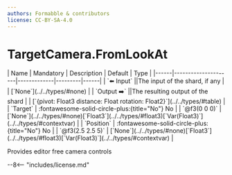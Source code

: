 ```yaml
---
authors: Formabble & contributors
license: CC-BY-SA-4.0
---
```



# TargetCamera.FromLookAt

<div class="sh-parameters" markdown="1">
| Name | Mandatory | Description | Default | Type |
|------|---------------------|-------------|---------|------|
| `⬅️ Input` ||The input of the shard, if any | | [`None`](../../types/#none) |
| `Output ➡️` ||The resulting output of the shard | | [`{pivot: Float3 distance: Float rotation: Float2}`](../../types/#table) |
| `Target` | :fontawesome-solid-circle-plus:{title="No"} No  |  | `@f3(0 0 0)` | [`None`](../../types/#none)[`Float3`](../../types/#float3)[`Var(Float3)`](../../types/#contextvar) |
| `Position` | :fontawesome-solid-circle-plus:{title="No"} No  |  | `@f3(2.5 2.5 5)` | [`None`](../../types/#none)[`Float3`](../../types/#float3)[`Var(Float3)`](../../types/#contextvar) |

</div>

Provides editor free camera controls

--8<-- "includes/license.md"

